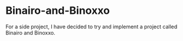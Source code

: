 # Binairo-and-Binoxxo
For a side project, I have decided to try and implement a project called Binairo and Binoxxo. 

